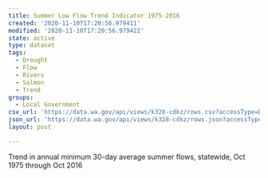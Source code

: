 ```yaml
---
title: Summer Low Flow Trend Indicator 1975-2016
created: '2020-11-10T17:20:56.979411'
modified: '2020-11-10T17:20:56.979422'
state: active
type: dataset
tags:
  - Drought
  - Flow
  - Rivers
  - Salmon
  - Trend
groups:
  - Local Government
csv_url: 'https://data.wa.gov/api/views/k328-cdkz/rows.csv?accessType=DOWNLOAD'
json_url: 'https://data.wa.gov/api/views/k328-cdkz/rows.json?accessType=DOWNLOAD'
layout: post

---
```

Trend in annual minimum 30-day average summer flows, statewide, Oct 1975 through Oct 2016
